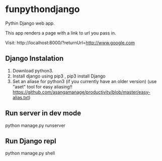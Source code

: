 # funpythondjango

Pythin Django web app.

This app renders a page with a link to url you pass in.

Visit: http://localhost:8000/?returnUrl=http://www.google.com

## Django Instalation 

1) Download python3.
2) Install django using pip3 ,    pip3 install Django
3) Set an aliase for python3  (if you currently have an older version)
    (use "aset" tool for easy aliasing!! https://github.com/asangamanage/productivity/blob/master/easy-alias.txt)
## Run server in dev mode

python manage.py runserver

## Run Django repl

python manage.py shell
